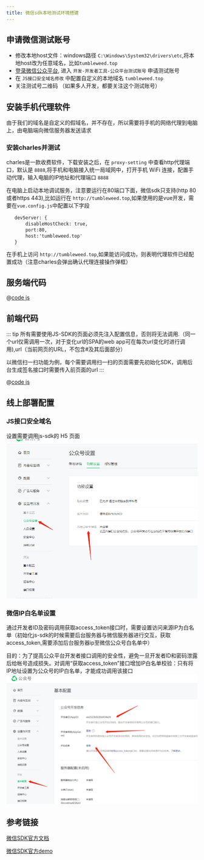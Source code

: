 ```yaml
---
title: 微信sdk本地测试环境搭建
---
```


## 申请微信测试账号

- 修改本地host文件：windows路径 `C:\Windows\System32\drivers\etc`,将本地host改为任意域名，比如`tumbleweed.top`
- [登录微信公众平台](https://mp.weixin.qq.com/),  进入 `开发-开发者工具-公众平台测试账号` 申请测试账号
- 在 `JS接口安全域名修改` 中配置自定义的本地域名 `tumbleweed.top`
- 关注测试号二维码 （如果多人开发，都要关注这个测试账号）

## 安装手机代理软件
由于我们的域名是自定义的假域名，并不存在，所以需要将手机的网络代理到电脑上，由电脑端向微信服务器发送请求
 ### 安装charles并测试
 charles是一款收费软件，下载安装之后，在 `proxy-setting` 中查看http代理端口，默认是 `8888`,将手机和电脑接入统一局域网中，打开手机 WiFi 连接，配置手动代理，输入电脑的IP地址和代理端口 `8888`
 
 在电脑上启动本地调试服务，注意要运行在80端口下面，微信sdk只支持(http 80或者https 443),比如运行在 `http://tumbleweed.top`,如果使用的是vue开发，需要在`vue.config.js`中配置以下字段
 
 ```text
    devServer: {
        disableHostCheck: true,
        port:80,
        host:'tumbleweed.top'
    }
```
在手机上访问 `http://tumbleweed.top`,如果能访问成功，则表明代理软件已经配置成功（注意charles会弹出确认代理连接操作弹框）


## 服务端代码
@[code js](../_code/wechat/wechat_sdk_node/app.js)
## 前端代码
::: tip
所有需要使用JS-SDK的页面必须先注入配置信息，否则将无法调用.（同一个url仅需调用一次，对于变化url的SPA的web app可在每次url变化时进行调用),url（当前网页的URL，不包含#及其后面部分）

以微信扫一扫功能为例，每个需要调用扫一扫的页面需要先初始化SDK，调用后台生成签名接口时需要传入前页面的url
:::

@[code js](../_code/wechat/wechat_sdk_html/sdk.vue)

## 线上部署配置
### JS接口安全域名
设置需要调用js-sdk的 H5 页面
![JS接口安全域名](../images/wechat/微信公众号安全域名设置.png)

### 微信IP白名单设置
通过开发者ID及密码调用获取access_token接口时，需要设置访问来源IP为白名单（初始化js-sdk的时候需要后台服务器与微信服务器进行交互，获取access_token,需要添加后台服务器ip至微信公众号白名单中）

目的：为了提高公众平台开发者接口调用的安全性，避免一旦开发者ID和密码泄露后给帐号造成损失。对调用“获取access_token”接口增加IP白名单校验：只有将IP地址设置为公众号的IP白名单，才能成功调用该接口
![JS接口安全域名](../images/wechat/微信SDK服务器白名单设置.png)

## 参考链接
[微信SDK官方文档](https://developers.weixin.qq.com/doc/offiaccount/OA_Web_Apps/JS-SDK.html#1)

[微信SDK官方demo](https://developers.weixin.qq.com/doc/offiaccount/OA_Web_Apps/JS-SDK.html#67)
